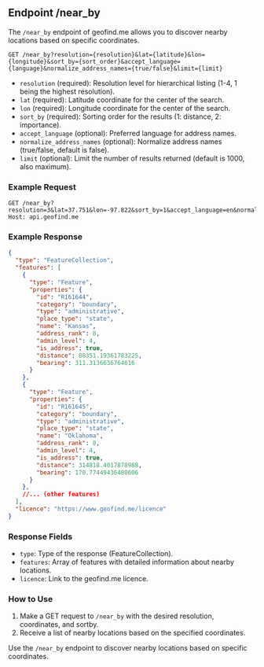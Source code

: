 ## Endpoint /near_by

The `/near_by` endpoint of geofind.me allows you to discover nearby locations based on specific coordinates.

```http
GET /near_by?resolution={resolution}&lat={latitude}&lon={longitude}&sort_by={sort_order}&accept_language={language}&normalize_address_names={true/false}&limit={limit}
```

- `resolution` (required): Resolution level for hierarchical listing (1-4, 1 being the highest resolution).
- `lat` (required): Latitude coordinate for the center of the search.
- `lon` (required): Longitude coordinate for the center of the search.
- `sort_by` (required): Sorting order for the results (1: distance, 2: importance).
- `accept_language` (optional): Preferred language for address names.
- `normalize_address_names` (optional): Normalize address names (true/false, default is false).
- `limit` (optional): Limit the number of results returned (default is 1000, also maximum).

### Example Request

```http
GET /near_by?resolution=3&lat=37.751&lon=-97.822&sort_by=1&accept_language=en&normalize_address_names=true&limit=5
Host: api.geofind.me
```

### Example Response

```json
{
  "type": "FeatureCollection",
  "features": [
    {
      "type": "Feature",
      "properties": {
        "id": "R161644",
        "category": "boundary",
        "type": "administrative",
        "place_type": "state",
        "name": "Kansas",
        "address_rank": 8,
        "admin_level": 4,
        "is_address": true,
        "distance": 88351.19361783225,
        "bearing": 311.3136636764616
      }
    },
    {
      "type": "Feature",
      "properties": {
        "id": "R161645",
        "category": "boundary",
        "type": "administrative",
        "place_type": "state",
        "name": "Oklahoma",
        "address_rank": 8,
        "admin_level": 4,
        "is_address": true,
        "distance": 314818.4017878988,
        "bearing": 170.77449436480606
      }
    },
    //... (other features)
  ],
  "licence": "https://www.geofind.me/licence"
}
```

### Response Fields

- `type`: Type of the response (FeatureCollection).
- `features`: Array of features with detailed information about nearby locations.
- `licence`: Link to the geofind.me licence.

### How to Use

1. Make a GET request to `/near_by` with the desired resolution, coordinates, and sortby.
2. Receive a list of nearby locations based on the specified coordinates.

Use the `/near_by` endpoint to discover nearby locations based on specific coordinates.
